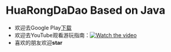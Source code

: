 # HuaRongDaDao Based on Java
<!-- > Android 平台的一款华容道（Hua Rongdao）派生游戏——华容大道，其还有姊妹篇游戏——[华容小道](https://play.google.com/store/apps/details?id=com.chenwx.huarongdao) -->
- 欢迎去Google Play[下载](https://play.google.com/store/apps/details?id=com.chenwx.www.huarongdao)
- 欢迎去YouTube观看游玩指南：[![Watch the video](https://i.imgur.com/vKb2F1B.png)](https://youtu.be/JcoQN0sI1_o)
- 喜欢的朋友欢迎**star**
